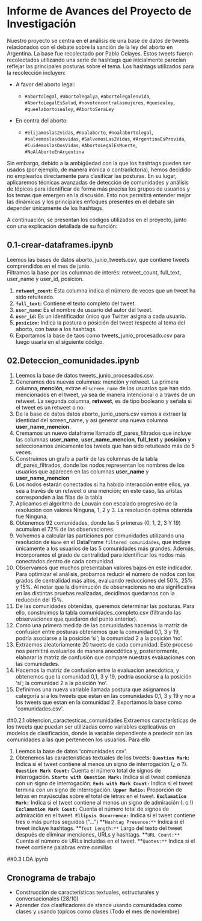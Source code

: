 #  Informe de Avances del Proyecto de Investigación 
 
Nuestro proyecto se centra en el análisis de una base de datos de tweets relacionados con el debate sobre la sanción de la ley del aborto en Argentina. La base fue recolectado por Pablo Celayes. Estos tweets fueron recolectados utilizando una serie de hashtags que inicialmente parecían reflejar las principales posturas sobre el tema. Los hashtags utilizados para la recolección incluyen:

- A favor del aborto legal:
  - `#abortolegal`, `#abortolegalya`, `#abortolegalesvida`, `#AbortoLegalEsSalud`, `#novotencontralasmujeres`, `#quesealey`, `#queelabortosealey`, `#AbortoSeraLey`

- En contra del aborto:
  - `#elijamoslas2vidas`, `#noalaborto`, `#noalabortolegal`, `#salvemoslasdosvidas`, `#SalvemosLas2Vidas`, `#ArgentinaEsProvida`, `#CuidemoslasDosVidas`, `#AbortoLegalEsMuerte`, `#NoAlAbortoEnArgentina`

Sin embargo, debido a la ambigüedad con la que los hashtags pueden ser usados (por ejemplo, de manera irónica o contradictoria), hemos decidido no emplearlos directamente para clasificar las posturas. En su lugar, aplicaremos técnicas avanzadas de detección de comunidades y análisis de tópicos para identificar de forma más precisa los grupos de usuarios y los temas que emergen en la discusión. Esto nos permitirá entender mejor las dinámicas y los principales enfoques presentes en el debate sin depender únicamente de los hashtags.

A continuación, se presentan los códigos utilizados en el proyecto, junto con una explicación detallada de su función:

## 0.1-crear-dataframes.ipynb
Leemos las bases de datos aborto_junio_tweets.csv, que contiene tweets comprendidos en el mes de junio.  
Filtramos la base por las  columnas de interés: retweet_count, full_text, user_name y user_id, posicion. 

1. **`retweet_count`:**  Esta columna indica el número de veces que un tweet ha sido retuiteado.  
2. **`full_text`:**   Contiene el texto completo del tweet.  
3. **`user_name`:**  Es el nombre de usuario del autor del tweet.  
4. **`user_id`:**  Es un identificador único que Twitter asigna a cada usuario.  
5. **`posicion`:**   Indica la postura o posición del tweet respecto al tema del aborto, con base a los hashtags.
6. Exportamos la base de taos como tweets_junio_procesado.csv para luego usarla en el siguiente código.

## 02.Deteccion_comunidades.ipynb
1. Leemos la base de datos tweets_junio_procesados.csv.
2. Generamos dos nuevas columnas: mención y retweet.
La primera columna, **mención**, extrae el `screen_name` de los usuarios que han sido mencionados en el tweet, ya sea de manera intencional o a través de un retweet. La segunda columna, **retweet**, es de tipo booleano y señala si el tweet es un retweet o no.
3. De la base de datos datos aborto_junio_users.csv vamos a extraer la identidad del screen_name, y así generar una nueva columna **user_name_mencion**.
4.  Cremamos un nuevo dataframe llamado df_pares_filtrados que incluye las columnas **user_name**, **user_name_mencion**, **full_text** y **posicion** y seleccionamos únicamente los tweets que han sido retuiteado más de 5 veces. 
5. Construimos un grafo a partir de las columnas de la tabla df_pares_filtrados, donde los nodos representan los nombres de los usuarios que aparecen en las columnas **user_name** y **user_name_mencion**
6. Los nodos estarán conectados si ha habido interacción entre ellos, ya sea a través de un retweet o una mención; en este caso, las aristas corresponden a las filas de la tabla
7. Aplicamos el algoritmo de Louvain con escalado progresivo de la resolución con valores Ninguna,  1, 2 y 3. La resolución óptima obtenida fue Ninguna.
8. Obtenemos 92 comunidades, donde las 5 primeras (0, 1, 2, 3 Y 19)  acumulan el 72% de las observaciones.
9. Volvemos a calcular las particiones por comunidades utilizando una resolución de `None` en el DataFrame `filtered_comunidades`, que incluye únicamente a los usuarios de las 5 comunidades más grandes. Además, incorporamos el grado de centralidad para identificar los nodos más conectados dentro de cada comunidad.
10. Observamos que muchos presentaban valores bajos en este indicador. Para optimizar el análisis, probamos reducir el número de nodos con los grados de centralidad más altos, evaluando reducciones del 50%, 25% y 15%. Al notar que la disminución de observaciones no era significativa en las distintas pruebas realizadas, decidimos quedarnos con la reducción del 15%.
12.  De las comunidades obtenidas, queremos determinar las posturas. Para ello, construimos la tabla  comunidades_completo.csv (filtrando las observaciones que quedaron del punto anterior).
13.  Como una primera medida de las comunidades hacemos la matriz de confusion entre posturas obtenemos que la comunidad 0,1, 3 y 19, podría asociarse a la posición ‘si’; la comunidad 2 a la posición ‘no’.
14. Extraemos aleatoriamente 20 tweets de cada comunidad. Este proceso nos permitirá evaluarlos de manera anecdótica y, posteriormente, elaborar la matriz de confusión que compare nuestras evaluaciones con las comunidades.
15. Hacemos la matriz de confusion entre la evaluacion anecdotica, y obtenemos que la comunidad 0,1, 3 y 19, podría asociarse a la posición ‘si’; la comunidad 2 a la posición ‘no’. 
16. Definimos una nueva variable llamada postura que asignamos la categoría si a los tweets que estan en las comunidades 0,1, 3 y 19 y no a los tweets que estan en la comunidad 2. Exportamos la base como 'comunidades.csv'.

##0.2.1 obtencion_caractesticas_comunidades
Extraemos características de los tweets que puedan ser utilizadas como variables explicativas en modelos de clasificación, donde la variable dependiente a predecir son las comunidades a las que pertenecen los usuarios. Para ello
1. Leemos la base de datos 'comunidades.csv'.
2. Obtenemos las características textuales de los tweets:
   **`Question Mark`:** Indica si el tweet contiene al menos un signo de interrogación (¿ o ?).
   **`Question Mark Count:`** Cuenta el número total de signos de interrogación.
   **`Starts with Question Mark:`** Indica si el tweet comienza con un signo de interrogación.
   **`Ends with Mark Count:`** Indica si el tweet termina con un signo de interrogación.
   **`Upper Ratio:`** Proporción de letras en mayúsculas sobre el total de letras en el tweet.
   **`Exclamation Mark:`** Indica si el tweet contiene al menos un signo de admiración (¡ o !)
   **`Exclamation Mark Count:`**  Cuenta el número total de signos de admiración en el tweet.
   **`Ellipsis Occurrence:`**  Indica si el tweet contiene tres o más puntos seguidos ("...")
   **`Hashtag Presence:**` Indica si el tweet incluye hashtags.
   **`Text Length:**` Largo del texto del tweet después de eliminar menciones, URLs y hashtags.
   **`URL Count:**` Cuenta el número de URLs incluidas en el tweet.
   **`Quotes:**` Indica si el tweet contiene palabras entre comillas

   
##0.3 LDA.ipynb


## Cronograma de trabajo
- Construcción de  características textuales, estructurales y conversacionales (28/10)
- Aprender dos clasificadores de stance usando comunidades como clases y usando tópicos como clases (Todo el mes de noviembre) 

